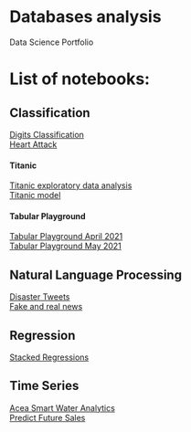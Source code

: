 # Databases analysis
Data Science Portfolio

# List of notebooks:

## Classification
[Digits Classification](https://nbviewer.jupyter.org/github/DJcarlo23/Data-Science/blob/ed88ce7d44b379e3464ac121f05c02cabc4d9737/ML/Classification/Digits%20Classification/digits-classification.ipynb) <br>
[Heart Attack](https://nbviewer.jupyter.org/github/DJcarlo23/Data-Science/blob/main/ML/Classification/Heart%20Attack%20EDA%20and%20prediction%20%28small%20dataset%29/EDA%20Heart%20Attack.ipynb) <br> 

#### Titanic
[Titanic exploratory data analysis](https://nbviewer.jupyter.org/github/DJcarlo23/Data-Science/blob/ed88ce7d44b379e3464ac121f05c02cabc4d9737/ML/Classification/Original%20Titanic/Titanic%20exploratory%20data%20analysis.ipynb) <br>
[Titanic model](https://nbviewer.jupyter.org/github/DJcarlo23/Data-Science/blob/main/ML/Classification/Original%20Titanic/Titanic%20ML%20model.ipynb) <br>

#### Tabular Playground
[Tabular Playground April 2021](https://nbviewer.jupyter.org/github/DJcarlo23/Data-Science/blob/main/ML/Classification/Tabular%20Payground%20Kaggle/Tabular%20Playground%20April%202021/Titanic%20Tabular%20Playground.ipynb) <br>
[Tabular Playground May 2021](https://nbviewer.jupyter.org/github/DJcarlo23/Data-Science/blob/main/ML/Classification/Tabular%20Payground%20Kaggle/Tabular%20Playground%20May%202021/TP-May.ipynb) <br>

## Natural Language Processing
[Disaster Tweets](https://nbviewer.jupyter.org/github/DJcarlo23/Data-Science/blob/main/ML/NLP/Natural%20Language%20Processing%20with%20Disaster%20Tweets/Disaster%20Tweets.ipynb) <br>
[Fake and real news](https://nbviewer.jupyter.org/github/DJcarlo23/Data-Science/blob/063369e6b0289bd799987d5528c7fd5f265ca2e5/ML/NLP/Fake%20and%20real%20news/Fake%20and%20real%20news.ipynb) <br>

## Regression
[Stacked Regressions](https://nbviewer.jupyter.org/github/DJcarlo23/Data-Science/blob/main/ML/Regression/Stacked%20Regressions/Stacked%20Regressions.ipynb) <br>

## Time Series
[Acea Smart Water Analytics](https://nbviewer.jupyter.org/github/DJcarlo23/Data-Science/blob/main/Time%20Series/Acea%20Smart%20Water%20Analytics/Intro%20to%20Time%20Series%20Forecasting.ipynb) <br>
[Predict Future Sales](https://nbviewer.jupyter.org/github/DJcarlo23/Data-Science/blob/main/Time%20Series/Predict%20Future%20Sales/Time%20Series%20Sales.ipynb) <br>

